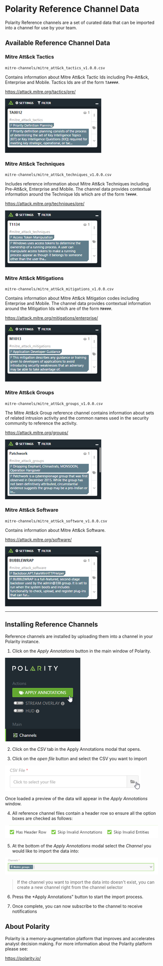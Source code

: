 # Polarity Reference Channel Data

Polarity Reference channels are a set of curated data that can be imported into a channel for use by your team.

## Available Reference Channel Data

### Mitre Att&ck Tactics

`mitre-channels/mitre_att&ck_tactics_v1.0.0.csv`

Contains information about Mitre Att&ck Tactic Ids including Pre-Att&ck, Enterprise and Mobile.  Tactics Ids are of the form `TA####`.

https://attack.mitre.org/tactics/pre/

![image](mitre-channels/images/tactic.png)

### Mitre Att&ck Techniques

`mitre-channels/mitre_att&ck_techniques_v1.0.0.csv`

Includes reference information about Mitre Att&ck Techniques including Pre-Att&ck, Enterprise and Mobile.  The channel data provides contextual information around the Technique Ids which are of the form `T####`.

https://attack.mitre.org/techniques/pre/

![image](mitre-channels/images/technique.png)

### Mitre Att&ck Mitigations

`mitre-channels/mitre_att&ck_mitigations_v1.0.0.csv`

Contains information about Mitre Att&ck Mitigation codes including Enterprise and Mobile.  The channel data provides contextual information around the Mitigation Ids which are of the form `M####`.

https://attack.mitre.org/mitigations/enterprise/

![image](mitre-channels/images/mitigation.png)

### Mitre Att&ck Groups

`mitre-channels/mitre_att&ck_groups_v1.0.0.csv`

The Mitre Att&ck Group reference channel contains information about sets of related intrusion activity and the common names used in the security community to reference the activity.

https://attack.mitre.org/groups/

![image](mitre-channels/images/group.png)

### Mitre Att&ck Software

`mitre-channels/mitre_att&ck_software_v1.0.0.csv`

Contains information about Mitre Att&ck Software.

https://attack.mitre.org/software/

![image](mitre-channels/images/software.png)


<hr>

## Installing Reference Channels

Reference channels are installed by uploading them into a channel in your Polarity instance.  

1. Click on the *Apply Annotations* button in the main window of Polarity.

![image](images/apply-annotations-button.png)

2. Click on the *CSV* tab in the Apply Annotations modal that opens.

3. Click on the *open file* button and select the CSV you want to import

![image](images/open_file.png)

Once loaded a preview of the data will appear in the *Apply Annotations* window.

4. All reference channel files contain a header row so ensure all the option boxes are checked as follows:

![image](images/import_options.png)

5. At the bottom of the *Apply Annotations* modal select the *Channel* you would like to import the data into:

![image](images/select_channel.png)

> If the channel you want to import the data into doesn't exist, you can create a new channel right from the channel selector

6. Press the *Apply Annotations" button to start the import process.

7. Once complete, you can now subscribe to the channel to receive notifications


## About Polarity

Polarity is a memory-augmentation platform that improves and accelerates analyst decision making.  For more information about the Polarity platform please see:

https://polarity.io/
